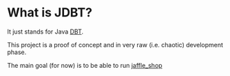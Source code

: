 # What is JDBT?

It just stands for Java [DBT](https://www.getdbt.com/).

This project is a proof of concept and in very raw (i.e. chaotic) development phase.

The main goal (for now) is to be able to run [jaffle_shop](https://github.com/dbt-labs/jaffle_shop)
